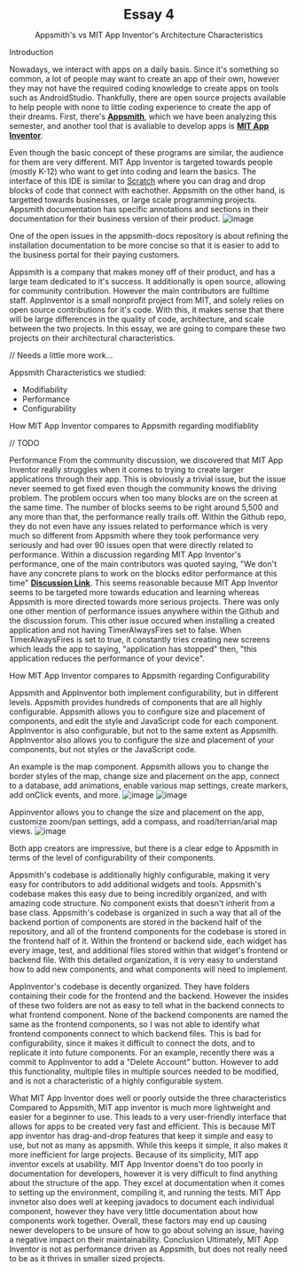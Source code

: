 <!-- header which is bolded, bigger, and centered -->
<p align="center"><b><font size = 5>Essay 4</font></b></p>

<!-- Title of our essay -->
<p align="center">Appsmith's vs MIT App Inventor's Architecture Characteristics</p>

Introduction

Nowadays, we interact with apps on a daily basis. Since it's something so common, a lot of people may want to create an app of their own, however they may not have the required coding knowledge to create apps on tools such as AndroidStudio. Thankfully, there are open source projects available to help people with none to little coding experience to create the app of their dreams. First, there's [**Appsmith**](https://github.com/appsmithorg/appsmith), which we have been analyzing this semester, and another tool that is avaliable to develop apps is [**MIT App Inventor**](https://github.com/mit-cml/appinventor-sources). 

Even though the basic concept of these programs are similar, the audience for them are very different. MIT App Inventor is targeted towards people (mostly K-12) who want to get into coding and learn the basics. The interface of this IDE is similar to [Scratch](https://github.com/LLK/) where you can drag and drop blocks of code that connect with eachother. 
Appsmith on the other hand, is targetted towards businesses, or large scale programming projects. Appsmith documentation has specific annotations and sections in their documentation for their business version of their product. ![image](https://user-images.githubusercontent.com/26784780/205792540-c923b6fa-81b0-4b0c-934a-b6abf70887f7.png)

One of the open issues in the appsmith-docs repository is about refining the installation documentation to be more concise so that it is easier to add to the business portal for their paying customers.

Appsmith is a company that makes money off of their product, and has a large team dedicated to it's success. It additionally is open source, allowing for community contribution. However the main contributors are fulltime staff.
AppInventor is a small nonprofit project from MIT, and solely relies on open source contributions for it's code.
With this, it makes sense that there will be large differences in the quality of code, architecture, and scale between the two projects.
In this essay, we are going to compare these two projects on their architectural characteristics.

// Needs a little more work...

Appsmith Characteristics we studied:
- Modifiability
- Performance
- Configurability

How MIT App Inventor compares to Appsmith regarding modifiablity

// TODO

Performance
From the community discussion, we discovered that MIT App Inventor really struggles when it comes to trying to create larger applications through their app. This is obviously a trivial issue, but the issue never seemed to get fixed even though the community knows the driving problem. The problem occurs when too many blocks are on the screen at the same time. The number of blocks seems to be right around 5,500 and any more than that, the performance really trails off. Within the Github repo, they do not even have any issues related to performance which is very much so different from Appsmith where they took performance very seriously and had over 90 issues open that were directly related to performance. Within a discussion regarding MIT App Inventor's performance, one of the main contributors was quoted saying, "We don't have any concrete plans to work on the blocks editor performance at this time" [**Discussion Link**](https://community.appinventor.mit.edu/t/performance-on-big-number-of-blocks-project/4995/12). This seems reasonable because MIT App Inventor seems to be targeted more towards education and learning whereas Appsmith is more directed towards more serious projects. There was only one other mention of performance issues anywhere within the Github and the discussion forum. This other issue occured when installing a created application and not having TimerAlwaysFires set to false. When TimerAlwaysFires is set to true, it constantly tries creating new screens which leads the app to saying, "application has stopped" then, "this application reduces the performance of your device". 


How MIT App Inventor compares to Appsmith regarding Configurability

Appsmith and AppInventor both implement configurability, but in different levels.
Appsmith provides hundreds of components that are all highly configurable. Appsmith allows you to configure size and placement of components, and edit the style and JavaScript code for each component.
AppInventor is also configurable, but not to the same extent as Appsmith. AppInventor also allows you to configure the size and placement of your components, but not styles or the JavaScript code.

An example is the map component. 
Appsmith allows you to change the border styles of the map, change size and placement on the app, connect to a database, add animations, enable various map settings, create markers, add onClick events, and more.
![image](https://user-images.githubusercontent.com/26784780/205799426-b63d786e-d296-4e6b-bace-0f5fd581e6e7.png)
![image](https://user-images.githubusercontent.com/26784780/205799539-eadf086c-971c-4768-afb6-a743d28b3a94.png)

Appinventor allows you to change the size and placement on the app, customize zoom/pan settings, add a compass, and road/terrian/arial map views.
![image](https://user-images.githubusercontent.com/26784780/205799762-e7f01b21-211b-4dd1-b5f7-04d252808598.png)

Both app creators are impressive, but there is a clear edge to Appsmith in terms of the level of configurability of their components.


Appsmith's codebase is additionally highly configurable, making it very easy for contributors to add additional widgets and tools. Appsmith's codebase makes this easy due to being incredibly organized, and with amazing code structure. No component exists that doesn't inherit from a base class.
Appsmith's codebase is organized in such a way that all of the backend portion of components are stored in the backend half of the repository, and all of the frontend components for the codebase is stored in the frontend half of it.
Within the frontend or backend side, each widget has every image, test, and additional files stored within that widget's frontend or backend file.
With this detailed organization, it is very easy to understand how to add new components, and what components will need to implement.

AppInventor's codebase is decently organized. They have folders containing their code for the frontend and the backend. However the insides of these two folders are not as easy to tell what in the backend connects to what frontend component. None of the backend components are named the same as the frontend components, so I was not able to identify what frontend components connect to which backend files. This is bad for configurability, since it makes it difficult to connect the dots, and to replicate it into future components.
For an example, recently there was a commit to AppInventor to add a "Delete Account" button. However to add this functionality, multiple files in multiple sources needed to be modified, and is not a characteristic of a highly configurable system.


What MIT App Inventor does well or poorly outside the three characteristics
Compared to Appsmith, MIT app inventor is much more lightweight and easier for a beginner to use. This leads to a very user-friendly interface that allows for apps to be created very fast and efficient. This is because MIT app inventor has drag-and-drop features that keep it simple and easy to use, but not as many as appsmith. While this keeps it simple, it also makes it more inefficient for large projects. Because of its simplicity, MIT app inventor excels at usability.
MIT App Inventor doens't do too poorly in documentation for developers, however it is very difficult to find anything about the structure of the app. They excel at documentation when it comes to setting up the environment, compiling it, and running the tests. MIT App invnetor also does well at keeping javadocs to document each individual component, however they have very little documentation about how components work together. Overall, these factors may end up causing newer developers to be unsure of how to go about solving an issue, having a negative impact on their maintainability.
Conclusion 
Ultimately, MIT App Inventor is not as performance driven as Appsmith, but does not really need to be as it thrives in smaller sized projects. 
